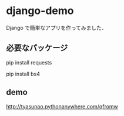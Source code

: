 # django-demo
Django で簡単なアプリを作ってみました．

## 必要なパッケージ
pip install requests

pip install bs4

## demo
http://tyasunao.pythonanywhere.com/qfromw
